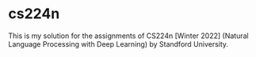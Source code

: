 # cs224n
This is my solution for the assignments of CS224n [Winter 2022] (Natural Language Processing with Deep Learning) by Standford University.
